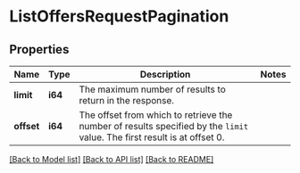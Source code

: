 # ListOffersRequestPagination

## Properties

Name | Type | Description | Notes
------------ | ------------- | ------------- | -------------
**limit** | **i64** | The maximum number of results to return in the response. | 
**offset** | **i64** | The offset from which to retrieve the number of results specified by the `limit` value. The first result is at offset 0. | 

[[Back to Model list]](../README.md#documentation-for-models) [[Back to API list]](../README.md#documentation-for-api-endpoints) [[Back to README]](../README.md)


